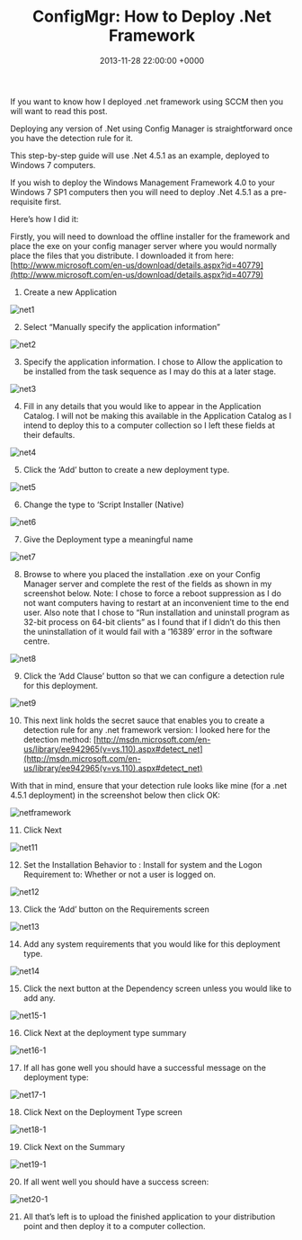 ﻿---
layout: post
title:  "ConfigMgr: How to Deploy .Net Framework"
date:   2013-11-28 22:00:00 +0000
categories: ConfigMgr
tags: [configmgr, powershell, deployment, dotnet]
---
If you want to know how I deployed .net framework using SCCM then you will want to read this post.

Deploying any version of .Net using Config Manager is straightforward once you have the detection rule for it.

This step-by-step guide will use .Net 4.5.1 as an example, deployed to Windows 7 computers.

If you wish to deploy the Windows Management Framework 4.0 to your Windows 7 SP1 computers then you will need to deploy .Net 4.5.1 as a pre-requisite first.

Here’s how I did it:

Firstly, you will need to download the offline installer for the framework and place the exe on your config manager server where you would normally place the files that you distribute.  I downloaded it from here: [http://www.microsoft.com/en-us/download/details.aspx?id=40779](http://www.microsoft.com/en-us/download/details.aspx?id=40779)

1.  Create a new Application

![net1](/assets/images/dotNet/net1.JPG) 

2.   Select “Manually specify the application information”

![net2](/assets/images/dotNet/net2.JPG) 

3.   Specify the application information.  I chose to Allow the application to be installed from the task sequence as I may do this at a later stage.

![net3](/assets/images/dotNet/net3.JPG)

4.  Fill in any details that you would like to appear in the Application Catalog.  I will not be making this available in the Application Catalog as I intend to deploy this to a computer collection so I left these fields at their defaults.

![net4](/assets/images/dotNet/net4.JPG) 

5.  Click the ‘Add’ button to create a new deployment type.

![net5](/assets/images/dotNet/net5.JPG) 

6.  Change the type to ‘Script Installer (Native)

![net6](/assets/images/dotNet/net6.JPG) 

7.   Give the Deployment type a meaningful name

![net7](/assets/images/dotNet/net7.JPG) 

8.  Browse to where you placed the installation .exe on your Config Manager server and complete the rest of the fields as shown in my screenshot below.  Note:  I chose to force a reboot suppression as I do not want computers having to restart at an inconvenient time to the end user.  Also note that I chose to “Run installation and uninstall program as 32-bit process on 64-bit clients” as I found that if I didn’t do this then the uninstallation of it would fail with a ‘16389’ error in the software centre.

![net8](/assets/images/dotNet/net8.JPG) 

9.  Click the ‘Add Clause’ button so that we can configure a detection rule for this deployment.

![net9](/assets/images/dotNet/net9.JPG) 

10. This next link holds the secret sauce that enables you to create a detection rule for any .net framework version: I looked here for the detection method:  [http://msdn.microsoft.com/en-us/library/ee942965(v=vs.110).aspx#detect_net](http://msdn.microsoft.com/en-us/library/ee942965(v=vs.110).aspx#detect_net)

With that in mind, ensure that your detection rule looks like mine (for a .net 4.5.1 deployment) in the screenshot below then click OK:

![netframework](/assets/images/dotNet/netframework.PNG)

11. Click Next

![net11](/assets/images/dotNet/net11.JPG)
 

12.  Set the Installation Behavior to : Install for system and the Logon Requirement to: Whether or not a user is logged on.

![net12](/assets/images/dotNet/net12.JPG) 

13.  Click the ‘Add’ button on the Requirements screen

![net13](/assets/images/dotNet/net13.JPG) 

14.  Add any system requirements that you would like for this deployment type.

![net14](/assets/images/dotNet/net14.JPG) 

15.  Click the next button at the Dependency screen unless you would like to add any.

![net15-1](/assets/images/dotNet/net15-1.JPG)

16.  Click Next at the deployment type summary

![net16-1](/assets/images/dotNet/net16-1.JPG)

17. If all has gone well you should have a successful message on the deployment type:

![net17-1](/assets/images/dotNet/net17-1.JPG)

18. Click Next on the Deployment Type screen

![net18-1](/assets/images/dotNet/net18-1.JPG)

19.  Click Next on the Summary

![net19-1](/assets/images/dotNet/net19-1.JPG) 

20.  If all went well you should have a success screen:

![net20-1](/assets/images/dotNet/net20-1.JPG)

21.  All that’s left is to upload the finished application to your distribution point and then deploy it to a computer collection.
